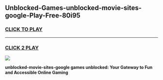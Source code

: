 
## Unblocked-Games-unblocked-movie-sites-google-Play-Free-80i95
<h3>
<a href="https://premium76.site?title=unblocked-movie-sites-google&ref=23A">CLICK TO PLAY</a></h3>
<hr>

<h3>
<a href="https://premium76.site?title=unblocked-movie-sites-google&ref=23A">CLICK 2 PLAY</a>
  
</h3>

<a href="https://premium76.site?title=unblocked-movie-sites-google&ref=23A"><img src="https://clearcache.store/games.png"></a>


**unblocked-movie-sites-google games unblocked: Your Gateway to Fun and Accessible Online Gaming**
